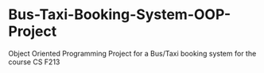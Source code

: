 # Bus-Taxi-Booking-System-OOP-Project
Object Oriented Programming Project for a Bus/Taxi booking system for the course CS F213
